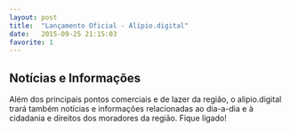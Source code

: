 ```yaml
---
layout: post
title:  "Lançamento Oficial - Alípio.digital"
date:   2015-09-25 21:15:03
favorite: 1
---
```


## Notícias e Informações

Além dos principais pontos comerciais e de lazer da região, o alipio.digital trará também notícias e informações relacionadas ao dia-a-dia e à cidadania e direitos dos moradores da região. Fique ligado!
